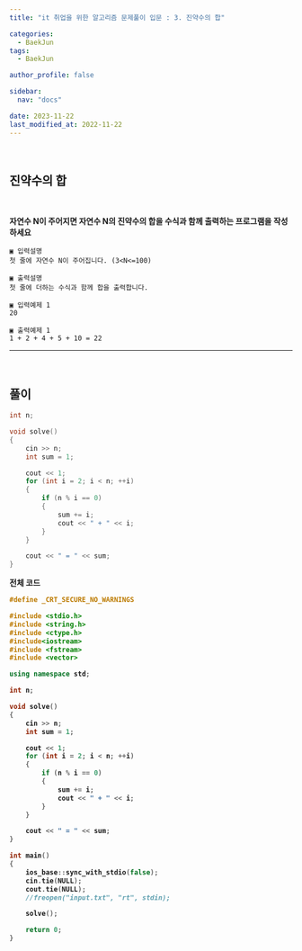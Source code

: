 ```yaml
---
title: "it 취업을 위한 알고리즘 문제풀이 입문 : 3. 진약수의 합"

categories:
  - BaekJun
tags:
  - BaekJun

author_profile: false

sidebar:
  nav: "docs"

date: 2023-11-22
last_modified_at: 2022-11-22
---
```


<br>

## 진약수의 합

<br>

**자연수 N이 주어지면 자연수 N의 진약수의 합을 수식과 함께 출력하는 프로그램을 작성하세요**

```
▣ 입력설명
첫 줄에 자연수 N이 주어집니다. (3<N<=100)

▣ 출력설명
첫 줄에 더하는 수식과 함께 합을 출력합니다.

▣ 입력예제 1 
20

▣ 출력예제 1
1 + 2 + 4 + 5 + 10 = 22 
```

---

<br>

## 풀이  


```cpp
int n;

void solve()
{
	cin >> n;
	int sum = 1;

	cout << 1;
	for (int i = 2; i < n; ++i)
	{
		if (n % i == 0)
		{
			sum += i;
			cout << " + " << i;
		}
	}

	cout << " = " << sum;
}
```

<b>전체 코드

```cpp
#define _CRT_SECURE_NO_WARNINGS

#include <stdio.h>
#include <string.h>
#include <ctype.h>
#include<iostream>
#include <fstream>
#include <vector>

using namespace std;

int n;

void solve()
{
	cin >> n;
	int sum = 1;

	cout << 1;
	for (int i = 2; i < n; ++i)
	{
		if (n % i == 0)
		{
			sum += i;
			cout << " + " << i;
		}
	}

	cout << " = " << sum;
}

int main() 
{
	ios_base::sync_with_stdio(false);
	cin.tie(NULL);
	cout.tie(NULL);
	//freopen("input.txt", "rt", stdin);

	solve();

	return 0;
}
```